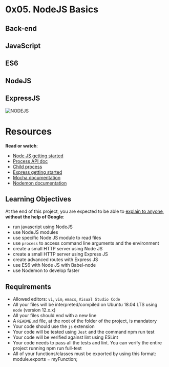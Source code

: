 # 0x05. NodeJS Basics

## Back-end

## JavaScript

## ES6

## NodeJS

## ExpressJS

![NODEJS](https://private-user-images.githubusercontent.com/125453474/307941938-a311ab23-d921-48c4-8d41-35a0b2729854.jpg?jwt=eyJhbGciOiJIUzI1NiIsInR5cCI6IkpXVCJ9.eyJpc3MiOiJnaXRodWIuY29tIiwiYXVkIjoicmF3LmdpdGh1YnVzZXJjb250ZW50LmNvbSIsImtleSI6ImtleTUiLCJleHAiOjE3MjQwNjU2MTIsIm5iZiI6MTcyNDA2NTMxMiwicGF0aCI6Ii8xMjU0NTM0NzQvMzA3OTQxOTM4LWEzMTFhYjIzLWQ5MjEtNDhjNC04ZDQxLTM1YTBiMjcyOTg1NC5qcGc_WC1BbXotQWxnb3JpdGhtPUFXUzQtSE1BQy1TSEEyNTYmWC1BbXotQ3JlZGVudGlhbD1BS0lBVkNPRFlMU0E1M1BRSzRaQSUyRjIwMjQwODE5JTJGdXMtZWFzdC0xJTJGczMlMkZhd3M0X3JlcXVlc3QmWC1BbXotRGF0ZT0yMDI0MDgxOVQxMTAxNTJaJlgtQW16LUV4cGlyZXM9MzAwJlgtQW16LVNpZ25hdHVyZT00NjY0NTI1MjAyMjI0NTcyZDgzYjI4YmNjMjZiZTE0MGZiMjMzN2MxMGQ1YTJkZjYwNDYyNGIzMDk3MThlZWU2JlgtQW16LVNpZ25lZEhlYWRlcnM9aG9zdCZhY3Rvcl9pZD0wJmtleV9pZD0wJnJlcG9faWQ9MCJ9.OT5iosLfysdiT1eQ0kYzQTqWUuqEhg5dODjRRA-18pg)

# Resources

__Read or watch__:

  - [Node JS getting started](https://nodejs.org/en/learn/getting-started/introduction-to-nodejs)
  - [Process API doc](https://node.readthedocs.io/en/latest/api/process/)
  - [Child process](https://nodejs.org/api/child_process.html)
  - [Express getting started](https://expressjs.com/en/starter/installing.html)
  - [Mocha documentation](https://mochajs.org/)
  - [Nodemon documentation](https://github.com/remy/nodemon#nodemon)

## Learning Objectives

At the end of this project, you are expected to be able to [explain to anyone](https://fs.blog/feynman-learning-technique/), __without the help of Google__:

  - run javascript using NodeJS
  - use NodeJS modules
  - use specific Node JS module to read files
  - use `process` to access command line arguments and the environment
  - create a small HTTP server using Node JS
  - create a small HTTP server using Express JS
  - create advanced routes with Express JS
  - use ES6 with Node JS with Babel-node
  - use Nodemon to develop faster

## Requirements

  - Allowed editors: `vi`, `vim`, `emacs`, `Visual Studio Code`
  - All your files will be interpreted/compiled on Ubuntu 18.04 LTS using `node` (version 12.x.x)
  - All your files should end with a new line
  - A `README.md` file, at the root of the folder of the project, is mandatory
  - Your code should use the `js` extension
  - Your code will be tested using `Jest` and the command npm run test
  - Your code will be verified against lint using ESLint
  - Your code needs to pass all the tests and lint. You can verify the entire project running npm run full-test
  - All of your functions/classes must be exported by using this format: module.exports = myFunction;
